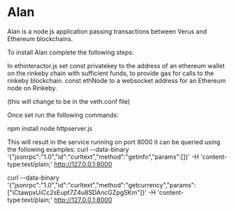 # Alan

Alan is a node js application passing transactions between Verus and Ethereum blockchains.

To install Alan complete the following steps:

In ethinteractor.js set 
const privatekey to the address of an ethereum wallet on the rinkeby chain with sufficient funds, to provide gas for calls to the rinkeby blockchain.
const ethNode to a websocket address for an Ethereum node on Rinkeby.

(this will change to be in the veth.conf file)

Once set run the following commands:

npm install
node httpserver.js

This will result in the service running on port 8000 it can be queried using the following examples:
 curl  --data-binary '{"jsonrpc":"1.0","id":"curltext","method":"getinfo","params":[]}' -H 'content-type:text/plain;' http://127.0.0.1:8000

curl  --data-binary '{"jsonrpc":"1.0","id":"curltext","method":"getcurrency","params":["iCtawpxUiCc2sEupt7Z4u8SDAncGZpgSKm"]}' -H 'content-type:text/plain;' http://127.0.0.1:8000

